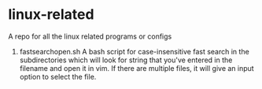 linux-related
=============

A repo for all the linux related programs or configs

1. fastsearchopen.sh
    A bash script for case-insensitive fast search in the subdirectories which will look for string that you've entered in the filename and open it in vim. If there are multiple files, it will give an input option to select the file.
